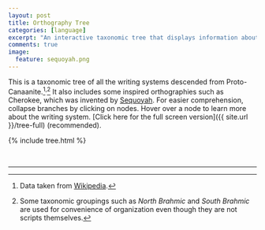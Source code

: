 ```yaml
---
layout: post
title: Orthography Tree
categories: [language]
excerpt: "An interactive taxonomic tree that displays information about the world's writing systems."
comments: true
image:
  feature: sequoyah.png
---
```


This is a taxonomic tree of all the writing systems descended from Proto-Canaanite.[^1]<sup>,</sup>[^2] It also includes some inspired orthographies such as Cherokee, which was invented by [Sequoyah](https://en.wikipedia.org/wiki/Sequoyah). For easier comprehension, collapse branches by clicking on nodes. Hover over a node to learn more about the writing system. [Click here for the full screen version]({{ site.url }}/tree-full) (recommended).

{% include tree.html %}

&nbsp;
<hr/>

[^1]: Data taken from [Wikipedia](https://en.wikipedia.org/wiki/List_of_writing_systems).
[^2]: Some taxonomic groupings such as *North Brahmic* and *South Brahmic* are used for convenience of organization even though they are not scripts themselves.